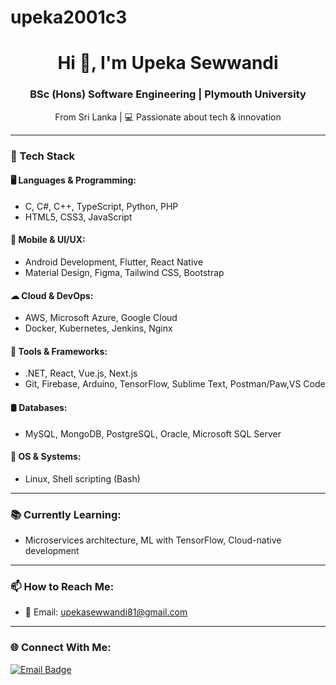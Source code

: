 # upeka2001c3
<h1 align="center">Hi 👋, I'm Upeka Sewwandi</h1>
<h3 align="center">BSc (Hons) Software Engineering | Plymouth University</h3>
<p align="center"> From Sri Lanka | 💻 Passionate about tech & innovation</p>

---

### 🚀 Tech Stack

#### 🖥 Languages & Programming:
- C, C#, C++, TypeScript, Python, PHP
- HTML5, CSS3, JavaScript

#### 📱 Mobile & UI/UX:
- Android Development, Flutter, React Native
- Material Design, Figma, Tailwind CSS, Bootstrap

#### ☁ Cloud & DevOps:
- AWS, Microsoft Azure, Google Cloud
- Docker, Kubernetes, Jenkins, Nginx

#### 🧠 Tools & Frameworks:
- .NET, React, Vue.js, Next.js
- Git, Firebase, Arduino, TensorFlow, Sublime Text, Postman/Paw,VS Code

#### 🛢 Databases:
- MySQL, MongoDB, PostgreSQL, Oracle, Microsoft SQL Server

#### 🐧 OS & Systems:
- Linux, Shell scripting (Bash)

---
### 📚 Currently Learning:
- Microservices architecture, ML with TensorFlow, Cloud-native development

---

### 📫 How to Reach Me:
- 📧 Email: [upekasewwandi81@gmail.com](mailto:upekasewwandi81@gmail.com)

---

### 🌐 Connect With Me:
<p align="left">
  <a href="mailto:upekasewwandi81@gmail.com"><img src="https://img.shields.io/badge/Email-Contact-blue?style=for-the-badge&logo=gmail" alt="Email Badge"/></a>
</p>









